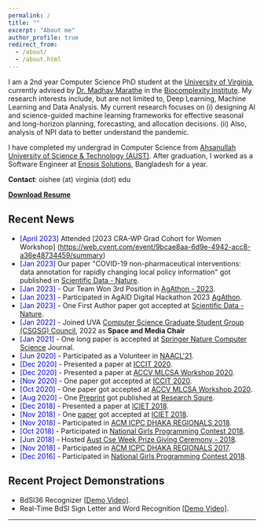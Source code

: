 ```yaml
---
permalink: /
title: ""
excerpt: "About me"
author_profile: true
redirect_from:
  - /about/
  - /about.html
---
```


I am a 2nd year Computer Science PhD student at the [University of Virginia](https://engineering.virginia.edu/departments/computer-science), currently advised by [Dr. Madhav Marathe](https://engineering.virginia.edu/faculty/madhav-marathe) in the [Biocomplexity Institute](https://biocomplexity.virginia.edu/). My research interests include, but are not limited to, Deep Learning, Machine Learning and Data Analysis. My current research focuses on (i) designing AI and science-guided machine learning frameworks for effective seasonal and long-horizon planning, forecasting, and allocation decisions. (ii) Also, analysis of NPI data to better understand the pandemic.

I have completed my undergrad in Computer Science from [Ahsanullah University of Science & Technology (AUST)](http://aust.edu/). After graduation, I worked as a Software Engineer at [Enosis Solutions](https://www.enosisbd.com/), Bangladesh for a year.

**Contact**: oishee (at) virginia (dot) edu

[**Download Resume**](https://oishee-hoque.github.io/files/Oishee_CV.pdf)

<!-- <a href="https://oishee-hoque.github.io/publications/"> <img src="https://oishee-hoque.github.io/images/pubs.png" alt="Publication Venues"
	title="Publication Venues" width="600" height="200"> </a> -->

## Recent News

- <span style="color:Blue"> [April 2023] </span> Attended [2023 CRA-WP Grad Cohort for Women Workshop] (https://web.cvent.com/event/9bcae8aa-6d9e-4942-acc8-a36e48734459/summary)
- <span style="color:Blue"> [Jan 2023] </span> Our paper "COVID-19 non-pharmaceutical interventions: data annotation for rapidly changing local policy information" got published in [Scientific Data - Nature](https://www.nature.com/articles/s41597-023-01979-6).
- <span style="color:Blue"> [Jan 2023] </span> - Our Team Won 3rd Position in [AgAthon - 2023](https://badgr.com/public/assertions/wJZIOVeESRiBJDtn-tRj6g?identity__email=gza5dr@virginia.edu).
- <span style="color:Blue"> [Jan 2023] </span> - Participated in AgAID Digital Hackathon 2023 [AgAthon](https://badgr.com/public/assertions/wJZIOVeESRiBJDtn-tRj6g?identity__email=gza5dr@virginia.edu).
- <span style="color:Blue"> [Jan 2023] </span> - One First Author paper got accepted at [Scientific Data - Nature](https://www.nature.com/sdata/).
- <span style="color:Blue"> [Jan 2022] </span> - Joined UVA [Computer Science Graduate Student Group (CSGSG) Council](https://csgsg.org/), 2022 as **Space and Media Chair**
- <span style="color:Blue">[Jan 2021] </span> - One long paper is accepted at [Springer Nature Computer Science](https://link.springer.com/article/10.1007/s42979-021-00487-x) Journal.
- <span style="color:Blue"> [Jun 2020] </span> - Participated as a Volunteer in [NAACL'21](https://2021.naacl.org).
- <span style="color:Blue"> [Dec 2020] </span> - Presented a paper at [ICCIT 2020](http://iccit.org.bd/2020/).
- <span style="color:Blue"> [Dec 2020] </span> - Presented a paper at [ACCV MLCSA Workshop 2020](http://mlp.sci.yamaguchi-u.ac.jp/MLCSA2020/index.html).
- <span style="color:Blue"> [Nov 2020] </span> - One paper got accepted at [ICCIT 2020](http://iccit.org.bd/2020/).
- <span style="color:Blue"> [Oct 2020] </span> - One paper got accepted at [ACCV MLCSA Workshop 2020](http://mlp.sci.yamaguchi-u.ac.jp/MLCSA2020/index.html).
- <span style="color:Blue"> [Aug 2020] </span> - One [Preprint](https://assets.researchsquare.com/files/rs-56285/v1_stamped.pdf) got published at [Research Squre](https://www.researchsquare.com/article/rs-56285/v1).
- <span style="color:Blue"> [Dec 2018] </span> - Presented a paper at [ICIET 2018](http://www.cse.du.ac.bd/iciet/index.html).
- <span style="color:Blue"> [Nov 2018] </span> - One [paper](https://ieeexplore.ieee.org/document/8660780) got accepted at [ICIET 2018](http://www.cse.du.ac.bd/iciet/index.html).
- <span style="color:Blue"> [Nov 2018] </span> - Participated in [ACM ICPC DHAKA REGIONALS 2018](https://icpc.baylor.edu/regionals/finder/Dhaka-2018).
- <span style="color:Blue">[Oct 2018] </span> - Participated in [National Girls Programming Contest 2018](https://cseweek.bdosn.org/national-girls-programming-contest).
- <span style="color:Blue">[Jun 2018]</span> - Hosted [Aust Cse Week Prize Giving Ceremony - 2018](https://www.facebook.com/codeware.aust/).
- <span style="color:Blue"> [Nov 2018] </span> - Participated in [ACM ICPC DHAKA REGIONALS 2017](https://icpc.baylor.edu/regionals/finder/Dhaka-2017).
- <span style="color:Blue">[Dec 2016] </span> - Participated in [National Girls Programming Contest 2018](https://cseweek.bdosn.org/national-girls-programming-contest).

## Recent Project Demonstrations

- BdSl36 Recognizer [[Demo Video]](https://youtu.be/lSYgBMn2Tlg).
- Real-Time BdSl Sign Letter and Word Recognition [[Demo Video]](https://youtu.be/OU8IFpR0_sU).

---

